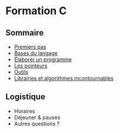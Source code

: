 # Formation C

<!-- .slide: class="page-title" -->



## Sommaire

<!-- .slide: id="master-toc" class="toc" -->

- [Premiers pas](#/1)
- [Bases du langage](#/2)
- [Élaborer un programme](#/3)
- [Les pointeurs](#/4)
- [Outils](#/5)
- [Librairies et algorithmes incontournables](#/6)





## Logistique

- Horaires
- Déjeuner & pauses
- Autres questions ?

<!-- .slide: class="page-questions" -->
